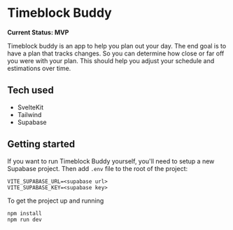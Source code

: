 # Timeblock Buddy

**Current Status: MVP**

Timeblock buddy is an app to help you plan out your day. The end goal is to have a plan that tracks changes. So you can determine how close or far off you were with your plan. This should help you adjust your schedule and estimations over time.

## Tech used
- SvelteKit
- Tailwind
- Supabase

## Getting started
If you want to run Timeblock Buddy yourself, you'll need to setup a new Supabase project. Then add `.env` file to the root of the project:

```
VITE_SUPABASE_URL=<supabase url>
VITE_SUPABASE_KEY=<supabase key>
```

To get the project up and running

```
npm install
npm run dev
```